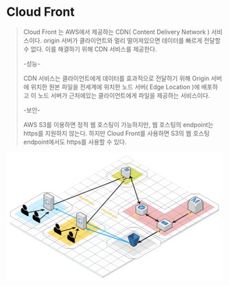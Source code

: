 # Cloud Front

> Cloud Front 는 AWS에서 제공하는 CDN( Content Delivery Network ) 서비스이다. origin 서버가 클라이언트와 멀리 떨어져있으면 데이터를 빠르게 전달할 수 없다. 이를 해결하기 위해 CDN 서비스를 제공한다.
>
> -성능-
>
> CDN 서비스는 클라이언트에게 데이터를 효과적으로 전달하기 위해 Origin 서버에 위치한 원본 파일을 전세계에 위치한 노드 서버( Edge Location )에 배포하고 이 노드 서버가 근처에있는 클라이언트에게 파일을 제공하는 서비스이다.
>
> -보안-
>
> AWS S3를 이용하면 정적 웹 호스팅이 가능하지만, 웹 호스팅의 endpoint는 https를 지원하지 않는다. 하지만 Cloud Front를 사용하면 S3의 웹 호스팅 endpoint에서도 https를 사용할 수 있다.

![cloudcraft](./cloudfront.png)


